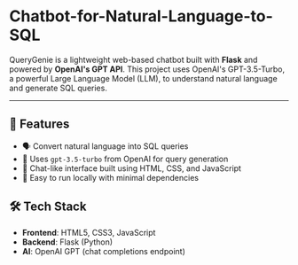 # Chatbot-for-Natural-Language-to-SQL

QueryGenie is a lightweight web-based chatbot built with **Flask** and powered by **OpenAI's GPT API**.
This project uses OpenAI's GPT-3.5-Turbo, a powerful Large Language Model (LLM), to understand natural language and generate SQL queries.

---

## 🚀 Features

- 🗣 Convert natural language into SQL queries
- 🤖 Uses `gpt-3.5-turbo` from OpenAI for query generation
- 💬 Chat-like interface built using HTML, CSS, and JavaScript
- 🧩 Easy to run locally with minimal dependencies


## 🛠 Tech Stack

- **Frontend**: HTML5, CSS3, JavaScript
- **Backend**: Flask (Python)
- **AI**: OpenAI GPT (chat completions endpoint)

